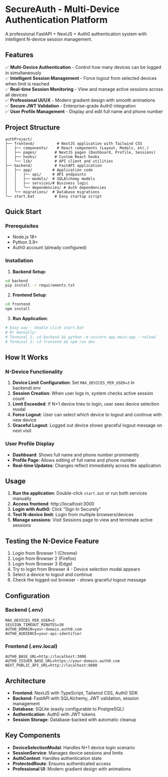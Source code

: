 # SecureAuth - Multi-Device Authentication Platform

A professional FastAPI + NextJS + Auth0 authentication system with intelligent N-device session management.

## Features

✅ **Multi-Device Authentication** - Control how many devices can be logged in simultaneously  
✅ **Intelligent Session Management** - Force logout from selected devices when limit is reached  
✅ **Real-time Session Monitoring** - View and manage active sessions across all devices  
✅ **Professional UI/UX** - Modern gradient design with smooth animations  
✅ **Secure JWT Validation** - Enterprise-grade Auth0 integration  
✅ **User Profile Management** - Display and edit full name and phone number  

## Project Structure

```
authProject/
├── frontend/          # NextJS application with Tailwind CSS
│   ├── components/    # React components (Layout, Modals, etc.)
│   ├── pages/        # NextJS pages (Dashboard, Profile, Sessions)
│   ├── hooks/        # Custom React hooks
│   └── lib/          # API client and utilities
├── backend/          # FastAPI application
│   ├── app/         # Application code
│   │   ├── api/     # API endpoints
│   │   ├── models/  # SQLAlchemy models
│   │   ├── services/# Business logic
│   │   └── dependencies/ # Auth dependencies
│   └── migrations/  # Database migrations
└── start.bat         # Easy startup script
```

## Quick Start

### Prerequisites
- Node.js 18+
- Python 3.9+
- Auth0 account (already configured)

### Installation

1. **Backend Setup**:
```bash
cd backend
pip install -r requirements.txt
```

2. **Frontend Setup**:
```bash
cd frontend
npm install
```

3. **Run Application**:
```bash
# Easy way - double click start.bat
# Or manually:
# Terminal 1: cd backend && python -m uvicorn app.main:app --reload
# Terminal 2: cd frontend && npm run dev
```

## How It Works

### N-Device Functionality
1. **Device Limit Configuration**: Set `MAX_DEVICES_PER_USER=3` in backend/.env
2. **Session Creation**: When user logs in, system checks active session count
3. **Limit Exceeded**: If N+1 device tries to login, user sees device selection modal
4. **Force Logout**: User can select which device to logout and continue with new device
5. **Graceful Logout**: Logged out device shows graceful logout message on next visit

### User Profile Display
- **Dashboard**: Shows full name and phone number prominently
- **Profile Page**: Allows editing of full name and phone number
- **Real-time Updates**: Changes reflect immediately across the application

## Usage

1. **Run the application**: Double-click `start.bat` or run both services manually
2. **Access frontend**: http://localhost:3000
3. **Login with Auth0**: Click "Sign In Securely"
4. **Test N-device limit**: Login from multiple browsers/devices
5. **Manage sessions**: Visit Sessions page to view and terminate active sessions

## Testing the N-Device Feature

1. Login from Browser 1 (Chrome)
2. Login from Browser 2 (Firefox) 
3. Login from Browser 3 (Edge)
4. Try to login from Browser 4 - Device selection modal appears
5. Select a device to logout and continue
6. Check the logged out browser - shows graceful logout message

## Configuration

### Backend (.env)
```env
MAX_DEVICES_PER_USER=3
SESSION_TIMEOUT_MINUTES=30
AUTH0_DOMAIN=your-domain.auth0.com
AUTH0_AUDIENCE=your-api-identifier
```

### Frontend (.env.local)
```env
AUTH0_BASE_URL=http://localhost:3000
AUTH0_ISSUER_BASE_URL=https://your-domain.auth0.com
NEXT_PUBLIC_API_URL=http://localhost:8000
```

## Architecture

- **Frontend**: NextJS with TypeScript, Tailwind CSS, Auth0 SDK
- **Backend**: FastAPI with SQLAlchemy, JWT validation, session management
- **Database**: SQLite (easily configurable to PostgreSQL)
- **Authentication**: Auth0 with JWT tokens
- **Session Storage**: Database-backed with automatic cleanup

## Key Components

- **DeviceSelectionModal**: Handles N+1 device login scenario
- **SessionService**: Manages device sessions and limits
- **AuthContext**: Handles authentication state
- **ProtectedRoute**: Ensures authenticated access
- **Professional UI**: Modern gradient design with animations